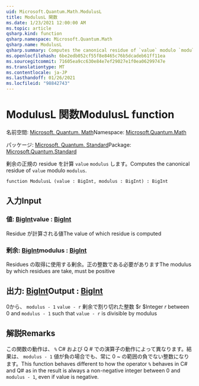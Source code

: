 ```yaml
---
uid: Microsoft.Quantum.Math.ModulusL
title: ModulusL 関数
ms.date: 1/23/2021 12:00:00 AM
ms.topic: article
qsharp.kind: function
qsharp.namespace: Microsoft.Quantum.Math
qsharp.name: ModulusL
qsharp.summary: Computes the canonical residue of `value` modulo `modulus`.
ms.openlocfilehash: 6be2edb052cf55f8e8465c76b5dcadeb61ff11ea
ms.sourcegitcommit: 71605ea9cc630e84e7ef29027e1f0ea06299747e
ms.translationtype: MT
ms.contentlocale: ja-JP
ms.lasthandoff: 01/26/2021
ms.locfileid: "98842743"
---
```

# <a name="modulusl-function"></a><span data-ttu-id="9fd2d-102">ModulusL 関数</span><span class="sxs-lookup"><span data-stu-id="9fd2d-102">ModulusL function</span></span>

<span data-ttu-id="9fd2d-103">名前空間: [Microsoft. Quantum. Math](xref:Microsoft.Quantum.Math)</span><span class="sxs-lookup"><span data-stu-id="9fd2d-103">Namespace: [Microsoft.Quantum.Math](xref:Microsoft.Quantum.Math)</span></span>

<span data-ttu-id="9fd2d-104">パッケージ: [Microsoft. Quantum. Standard](https://nuget.org/packages/Microsoft.Quantum.Standard)</span><span class="sxs-lookup"><span data-stu-id="9fd2d-104">Package: [Microsoft.Quantum.Standard](https://nuget.org/packages/Microsoft.Quantum.Standard)</span></span>


<span data-ttu-id="9fd2d-105">剰余の正規の residue を計算 `value` `modulus` します。</span><span class="sxs-lookup"><span data-stu-id="9fd2d-105">Computes the canonical residue of `value` modulo `modulus`.</span></span>

```qsharp
function ModulusL (value : BigInt, modulus : BigInt) : BigInt
```


## <a name="input"></a><span data-ttu-id="9fd2d-106">入力</span><span class="sxs-lookup"><span data-stu-id="9fd2d-106">Input</span></span>

### <a name="value--bigint"></a><span data-ttu-id="9fd2d-107">値: [BigInt](xref:microsoft.quantum.lang-ref.bigint)</span><span class="sxs-lookup"><span data-stu-id="9fd2d-107">value : [BigInt](xref:microsoft.quantum.lang-ref.bigint)</span></span>

<span data-ttu-id="9fd2d-108">Residue が計算される値</span><span class="sxs-lookup"><span data-stu-id="9fd2d-108">The value of which residue is computed</span></span>


### <a name="modulus--bigint"></a><span data-ttu-id="9fd2d-109">剰余: [BigInt](xref:microsoft.quantum.lang-ref.bigint)</span><span class="sxs-lookup"><span data-stu-id="9fd2d-109">modulus : [BigInt](xref:microsoft.quantum.lang-ref.bigint)</span></span>

<span data-ttu-id="9fd2d-110">Residues の取得に使用する剰余。正の整数である必要があります</span><span class="sxs-lookup"><span data-stu-id="9fd2d-110">The modulus by which residues are take, must be positive</span></span>



## <a name="output--bigint"></a><span data-ttu-id="9fd2d-111">出力: [BigInt](xref:microsoft.quantum.lang-ref.bigint)</span><span class="sxs-lookup"><span data-stu-id="9fd2d-111">Output : [BigInt](xref:microsoft.quantum.lang-ref.bigint)</span></span>

<span data-ttu-id="9fd2d-112">0から、 `modulus - 1` `value - r` 剰余で割り切れた整数 $r $</span><span class="sxs-lookup"><span data-stu-id="9fd2d-112">Integer $r$ between 0 and `modulus - 1` such that `value - r` is divisible by modulus</span></span>

## <a name="remarks"></a><span data-ttu-id="9fd2d-113">解説</span><span class="sxs-lookup"><span data-stu-id="9fd2d-113">Remarks</span></span>

<span data-ttu-id="9fd2d-114">この関数の動作は、 `%` C# および Q # での演算子の動作によって異なります。結果は、 `modulus - 1` 値が負の場合でも、常に 0 ~ の範囲の負でない整数になります。</span><span class="sxs-lookup"><span data-stu-id="9fd2d-114">This function behaves different to how the operator `%` behaves in C# and Q# as in the result is always a non-negative integer between 0 and `modulus - 1`, even if value is negative.</span></span>
